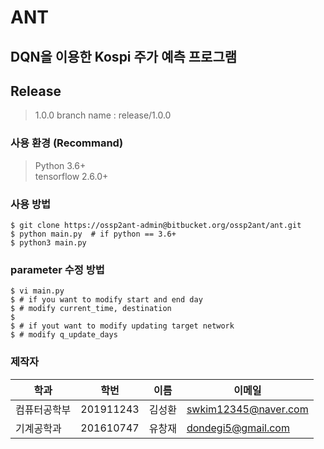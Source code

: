 # ANT

## DQN을 이용한 Kospi 주가 예측 프로그램

## Release

> 1.0.0
> branch name : release/1.0.0

### 사용 환경 (Recommand)

> Python 3.6+ <br>
> tensorflow 2.6.0+


### 사용 방법
```shell
$ git clone https://ossp2ant-admin@bitbucket.org/ossp2ant/ant.git
$ python main.py  # if python == 3.6+
$ python3 main.py
```

### parameter 수정 방법

```shell
$ vi main.py
$ # if you want to modify start and end day
$ # modify current_time, destination
$
$ # if yout want to modify updating target network
$ # modify q_update_days
```

### 제작자

|학과| 학번 | 이름 | 이메일 |
|---|-----|-----|-----|
| 컴퓨터공학부 | 201911243 | 김성환| swkim12345@naver.com |
| 기계공학과 | 201610747 |유창재 | dondegi5@gmail.com |

